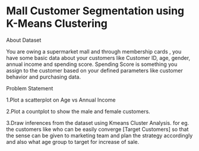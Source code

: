 # Mall Customer Segmentation using K-Means Clustering 



About Dataset

You are owing a supermarket mall and through membership cards , you have some basic data about your customers like Customer ID, age, gender, annual income and spending score.
Spending Score is something you assign to the customer based on your defined parameters like customer behavior and purchasing data.

Problem Statement

1.Plot a scatterplot on Age vs Annual Income

2.Plot a countplot to show the male and female customers.

3.Draw inferences from the dataset using Kmeans Cluster Analysis. for eg. the customers like who can be easily converge [Target Customers] so that the sense can be given to marketing team and plan the strategy accordingly and also what age group to target for increase of sale.

